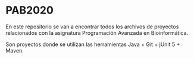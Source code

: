 # PAB2020

En este repositorio se van a encontrar todos los archivos de proyectos relacionados con la asignatura Programación Avanzada en Bioinformática.

Son proyectos donde se utilizan las herramientas Java + Git + jUnit 5 + Maven.
